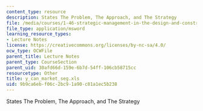 ```yaml
---
content_type: resource
description: States The Problem, The Approach, and The Strategy
file: /media/courses/1-46-strategic-management-in-the-design-and-construction-value-chain-fall-2003/9b9ca6ebf06c2bc91a90c81a1ec5b238_y_can_market_seg.xls
file_type: application/msword
learning_resource_types:
- Lecture Notes
license: https://creativecommons.org/licenses/by-nc-sa/4.0/
ocw_type: OCWFile
parent_title: Lecture Notes
parent_type: CourseSection
parent_uid: 30afd66d-159e-6b7d-54ff-106cb58715cc
resourcetype: Other
title: y_can_market_seg.xls
uid: 9b9ca6eb-f06c-2bc9-1a90-c81a1ec5b238
---
```

States The Problem, The Approach, and The Strategy